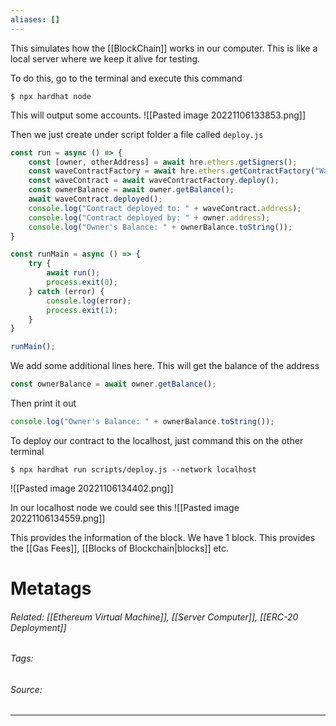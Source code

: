 ```yaml
---
aliases: []
---
```

This simulates how the [[BlockChain]] works in our computer. This is like a local server where we keep it alive for testing.

To do this, go to the terminal and execute this command
```shell
$ npx hardhat node
```

This will output some accounts.
![[Pasted image 20221106133853.png]]

Then we just create under script folder a file called `deploy.js`
```js
const run = async () => {
    const [owner, otherAddress] = await hre.ethers.getSigners();
    const waveContractFactory = await hre.ethers.getContractFactory("WavePortal");
    const waveContract = await waveContractFactory.deploy();
    const ownerBalance = await owner.getBalance();
    await waveContract.deployed();
    console.log("Contract deployed to: " + waveContract.address);
    console.log("Contract deployed by: " + owner.address);
	console.log("Owner's Balance: " + ownerBalance.toString());
}

const runMain = async () => {
    try {
        await run();
        process.exit(0);
    } catch (error) {
        console.log(error);
        process.exit(1);
    }
}

runMain();
```

We add some additional lines here. 
This will get the balance of the address
```js
const ownerBalance = await owner.getBalance();
```

Then print it out
```js
console.log("Owner's Balance: " + ownerBalance.toString());
```

To deploy our contract to the localhost, just command this on the other terminal
```shell
$ npx hardhat run scripts/deploy.js --network localhost
```

![[Pasted image 20221106134402.png]]

In our localhost node we could see this
![[Pasted image 20221106134559.png]]

This provides the information of the block. We have 1 block. This provides the [[Gas Fees]], [[Blocks of Blockchain|blocks]] etc.

# Metatags
###### Related: [[Ethereum Virtual Machine]], [[Server Computer]], [[ERC-20 Deployment]]
###### Tags: 
###### Source: 

---